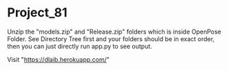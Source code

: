 # Project_81


Unzip the "models.zip" and "Release.zip" folders which is inside OpenPose Folder. See Directory Tree first and your folders should be in exact order, then you can just directly run app.py to see output. 

Visit "https://dlaib.herokuapp.com/" 
